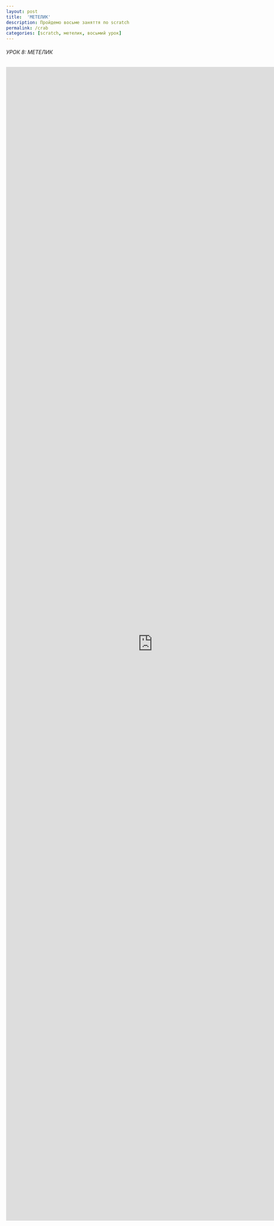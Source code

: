 ```yaml
---
layout: post
title:  'МЕТЕЛИК'
description: Пройдемо восьме заняття по scratch
permalink: /crab
categories: [scratch, метелик, восьмий урок]
---
```


###### УРОК 8: МЕТЕЛИК

<embed src="https://osvita-code.github.io/scratch/pdf/8.pdf" width="800px" height="3150px" />
